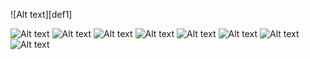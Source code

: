 ![Alt text][def1]


[def]: /assets/ScreenShots/Screenshot_1680799899.png

![Alt text](/assets/ScreenShots/Screenshot_1680799912.png)
![Alt text](/assets/ScreenShots/Screenshot_1680799921.png)
![Alt text](/assets/ScreenShots/Screenshot_1680799934.png)
![Alt text](/assets/ScreenShots/Simulator%20Screen%20Shot%20-%20iPhone%20SE%20(3rd%20generation)%20-%202023-04-06%20at%2022.22.30.png)
![Alt text](/assets/ScreenShots/Simulator%20Screen%20Shot%20-%20iPhone%20SE%20(3rd%20generation)%20-%202023-04-06%20at%2022.22.36.png)
![Alt text](/assets/ScreenShots/Simulator%20Screen%20Shot%20-%20iPhone%20SE%20(3rd%20generation)%20-%202023-04-06%20at%2022.22.40.png)
![Alt text](/assets/ScreenShots/Simulator%20Screen%20Shot%20-%20iPhone%20SE%20(3rd%20generation)%20-%202023-04-06%20at%2022.22.49.png)
![Alt text](/assets/ScreenShots/Simulator%20Screen%20Shot%20-%20iPhone%20SE%20(3rd%20generation)%20-%202023-04-06%20at%2022.22.53.png)



